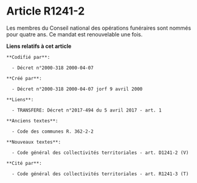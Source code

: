 # Article R1241-2

Les membres du Conseil national des opérations funéraires sont nommés pour quatre ans. Ce mandat est renouvelable une fois.

**Liens relatifs à cet article**

	**Codifié par**:

	  - Décret n°2000-318 2000-04-07

	**Créé par**:

	  - Décret n°2000-318 2000-04-07 jorf 9 avril 2000

	**Liens**:

	  - TRANSFERE: Décret n°2017-494 du 5 avril 2017 - art. 1

	**Anciens textes**:

	  - Code des communes R. 362-2-2

	**Nouveaux textes**:

	  - Code général des collectivités territoriales - art. D1241-2 (V)

	**Cité par**:

	  - Code général des collectivités territoriales - art. R1241-3 (T)
